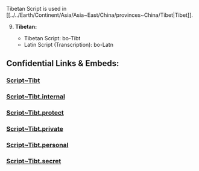 ﻿Tibetan Script is used in [[../../Earth/Continent/Asia/Asia~East/China/provinces~China/Tibet|Tibet]]. 

9. **Tibetan:**
    
    - Tibetan Script: bo-Tibt
    - Latin Script (Transcription): bo-Latn




## Confidential Links & Embeds: 

### [Script~Tibt](/_public/Language/Scripts/Script~Tibt.md) 

### [Script~Tibt.internal](/_internal/Language/Scripts/Script~Tibt.internal.md) 

### [Script~Tibt.protect](/_protect/Language/Scripts/Script~Tibt.protect.md) 

### [Script~Tibt.private](/_private/Language/Scripts/Script~Tibt.private.md) 

### [Script~Tibt.personal](/_personal/Language/Scripts/Script~Tibt.personal.md) 

### [Script~Tibt.secret](/_secret/Language/Scripts/Script~Tibt.secret.md) 
